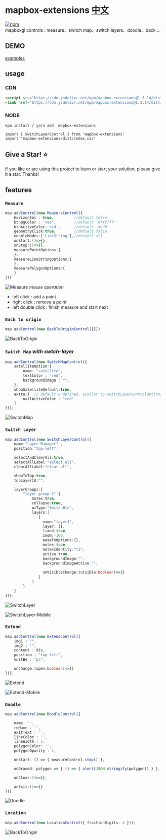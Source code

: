 # mapbox-extensions [中文](./README.ZH.md)
[![npm](https://img.shields.io/npm/v/mapbox-extensions)](https://www.npmjs.com/package/mapbox-extensions)  
mapboxgl controls : measure、switch map、switch layers、doodle、back ...
## DEMO
[examples](https://giserver.github.io/mapbox-extensions/example-dist/)
## usage   
### CDN 
``` html
<script src="https://cdn.jsdelivr.net/npm/mapbox-extensions@1.3.14/dist/mapbox-extensions.js"></script>
<link href="https://cdn.jsdelivr.net/npm/mapbox-extensions@1.3.14/dist/index.css" rel="stylesheet">
```  
### NODE 
```
npm install / yarn add  mapbox-extensions

import { SwitchLayerControl } from 'mapbox-extensions'
import 'mapbox-extensions/dist/index.css'
```
## Give a Star! :star:
If you like or are using this project to learn or start your solution, please give it a star. Thanks!

## features 
### `Measure` 
``` ts
map.addControl(new MeasureControl({
    horizontal : true,         //default false   
    btnBgColor : 'red',        //default '#ffffff'
    btnActiveColor:'red',      //default '#ddd'
    geometryClick:true,        //defualt false 
    enableModes:['LineString'],//default all
    onStart:()=>{},            
    onStop:()=>{},             
    measurePointOptions:{      
    },
    measureLineStringOptions:{ 
    },
    measurePolygonOptions:{    
    }
}))
``` 
![Measure](./doc/img/measure.gif)
*mouse operation* 
- left click : add a point
- right click : remove a point
- left double click : finish measure and start next

### `Back to origin`
``` ts
map.addControl(new BackToOriginControl({}))
```
![BackToOrigin](./doc/img/back2origin.gif)

### `Switch Map` *with swtch-layer*
``` ts
map.addControl(new SwitchMapControl({
    satelliteOption:{        
        name: "satellite",  
        textColor : 'red',   
        backgroundImage : "",
    },
    showSatelliteDefault:true, 
    extra:{  // default undefined, similar to SwitchLayerControlOptions
        nailActiveColor : "red" 
    }
}));
```
![SwitchMap](./doc/img/switchmap.gif)

### `Switch Layer`
``` ts
map.addControl(new SwitchLayerControl({
    name:"Layer Manager" ,       
    position:"top-left",     

    selectAndClearAll:true, 
    selectAllLabel:"select all",   
    clearAllLabel:"clear all",    

    showToTop:true,         
    topLayerId:"",          

    layerGroups:{           
        "layer group 1":{
            mutex:true,         
            collapse:true,      
            uiType:"SwitchBtn", 
            layers:[
               {
                 name:"layer1",   
                 layer: {},     
                 fixed:true,    
                 zoom:-100,   
                 easeToOptions:{},   
                 mutex:true,          
                 mutexIdentity:"t1",  
                 active:true,         
                 backgroundImage:"",  
                 backgroundImageActive:"",
 
                 onVisibleChange:(visible:boolean)=>{}
               }
            ]
        }
    }
}));
```
![SwitchLayer](./doc/img/switchlayer.gif)

![SwitchLayer-Mobile](./doc/img/switchlayer-mobile.gif)

### `Extend`
``` ts
map.addControl(new ExtendControl({
    img1 : "",              
    img2 : "",              
    content : div,          
    position : "top-left",  
    mustBe : "pc",         

    onChange:(open:boolean)=>{}
}));
```
![Extend](./doc/img/extend.gif)

![Extend-Mobile](./doc/img/extend-mobile.gif)

### `Doodle` 

``` ts
map.addControl(new DoodleControl({

    name: '',           
    reName : '',        
    exitText : '',      
    lineColor : '',     
    lineWidth : 1,      
    polygonColor: '',   
    polygonOpacity : 1, 

    onStart: () => { measureControl.stop() },

    onDrawed: polygon => { () => { alert(JSON.stringify(polygon)) } },

    onClear:()=>{},

    onExit:()=>{}
}))
```
![Doodle](./doc/img/doodle.gif)

### `Location`
``` ts
map.addControl(new LocationControl({ fractionDigits: 4 }));
```
![BackToOrigin](./doc/img/location.gif)
